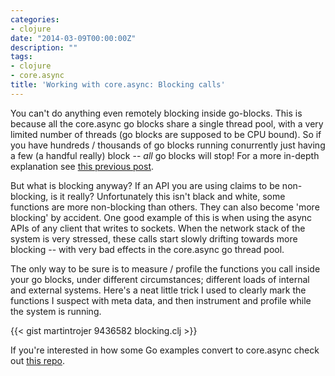```yaml
---
categories:
- clojure
date: "2014-03-09T00:00:00Z"
description: ""
tags:
- clojure
- core.async
title: 'Working with core.async: Blocking calls'
---
```

You can't do anything even remotely blocking inside go-blocks. This is because all the core.async go blocks share a single thread pool, with a very limited number of threads (go blocks are supposed to be CPU bound). So if you have hundreds / thousands of go blocks running conurrently just having a few (a handful really) block -- *all* go blocks will stop! For a more in-depth explanation see [this previous post](http://martintrojer.github.io/clojure/2013/07/07/coreasync-and-blocking-io/).

<!--more-->

But what is blocking anyway? If an API you are using claims to be non-blocking, is it really? Unfortunately this isn't black and white, some functions are more non-blocking than others. They can also become 'more blocking' by accident. One good example of this is when using the async APIs of any client that writes to sockets. When the network stack of the system is very stressed, these calls start slowly drifting towards more blocking -- with very bad effects in the core.async go thread pool.

The only way to be sure is to measure / profile the functions you call inside your go blocks, under different circumstances; different loads of internal and external systems. Here's a neat little trick I used to clearly mark the functions I suspect with meta data, and then instrument and profile while the system is running.

{{< gist martintrojer 9436582 blocking.clj >}}

<script src="https://gist.github.com/martintrojer/9436582.js?file=blocking.clj"> </script>

If you're interested in how some Go examples convert to core.async check out [this repo](https://github.com/martintrojer/go-tutorials-core-async).
